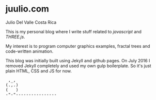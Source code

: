 # juulio.com

Julio Del Valle Costa Rica

This is my personal blog where I write stuff related to *javascript* and *THREE.js*.

My interest is to program computer graphics examples, fractal trees and code-written animation.

This blog was initially built using Jekyll and github pages. On July 2016 I removed Jekyll completely and used my own gulp boilerplate. So it's just plain HTML, CSS and JS for now.

<pre>
 ,_,
(.,.)
(   )
-"-"----------------
</pre>
